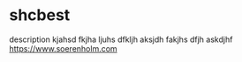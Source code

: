 # shcbest
description
kjahsd fkjha ljuhs dfkljh aksjdh fakjhs dfjh askdjhf
https://www.soerenholm.com
